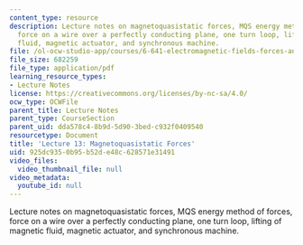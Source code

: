 ```yaml
---
content_type: resource
description: Lecture notes on magnetoquasistatic forces, MQS energy method of forces,
  force on a wire over a perfectly conducting plane, one turn loop, lifting of magnetic
  fluid, magnetic actuator, and synchronous machine.
file: /ol-ocw-studio-app/courses/6-641-electromagnetic-fields-forces-and-motion-spring-2009/925dc9350b95b52de48c628571e31491_MIT6_641s09_lec13.pdf
file_size: 682259
file_type: application/pdf
learning_resource_types:
- Lecture Notes
license: https://creativecommons.org/licenses/by-nc-sa/4.0/
ocw_type: OCWFile
parent_title: Lecture Notes
parent_type: CourseSection
parent_uid: dda578c4-8b9d-5d90-3bed-c932f0409540
resourcetype: Document
title: 'Lecture 13: Magnetoquasistatic Forces'
uid: 925dc935-0b95-b52d-e48c-628571e31491
video_files:
  video_thumbnail_file: null
video_metadata:
  youtube_id: null
---
```

Lecture notes on magnetoquasistatic forces, MQS energy method of forces, force on a wire over a perfectly conducting plane, one turn loop, lifting of magnetic fluid, magnetic actuator, and synchronous machine.